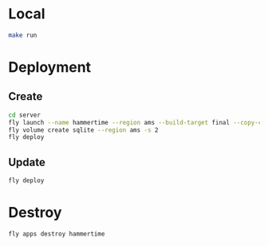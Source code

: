 # Local

```sh
make run
```

# Deployment

## Create

```sh
cd server
fly launch --name hammertime --region ams --build-target final --copy-config --no-deploy
fly volume create sqlite --region ams -s 2
fly deploy
```

## Update

```sh
fly deploy
```

# Destroy

```sh
fly apps destroy hammertime
```
